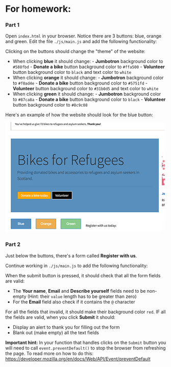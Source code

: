 # For homework:
 
### Part 1

Open `index.html` in your browser. Notice there are 3 buttons: blue, orange and green.
Edit the file `./js/main.js` and add the following functionality:

Clicking on the buttons should change the "theme" of the website:

- When clicking **blue** it should change:
        - **Jumbotron** background color to `#588fbd`
        - **Donate a bike** button background color to `#ffa500`
        - **Volunteer** button background color to `black` and text color to `white`
- When clicking **orange** it should change:
        - **Jumbotron** background color to `#f0ad4e`
        - **Donate a bike** button background color to `#5751fd`
        - **Volunteer** button background color to `#31b0d5` and text color to `white`
- When clicking **green** it should change:
        - **Jumbotron** background color to `#87ca8a`
        - **Donate a bike** button background color to `black`
        - **Volunteer** button background color to `#8c9c08`

Here's an example of how the website should look for the blue button:

![Blue button example](images/blue_clicked.png)
 
### Part 2

Just below the buttons, there's a form called **Register with us**.

Continue working in `./js/main.js` to add the following functionality:

When the submit button is pressed, it should check that all the form fields are valid:
- The **Your name**, **Email** and **Describe yourself** fields need to be non-empty (Hint: their `value` length has to be greater than zero)
- For the **Email** field also check if it contains the `@` character

For all the fields that invalid, it should make their background color `red`.
IF all the fields are valid, when you click **Submit** it should:
- Display an alert to thank you for filling out the form
- Blank out (make empty) all the text fields

**Important hint:** In your function that handles clicks on the `Submit` button you will need to call `event.preventDefault()` to stop the browser from refreshing the page. To read more on how to do this: https://developer.mozilla.org/en/docs/Web/API/Event/preventDefault 
